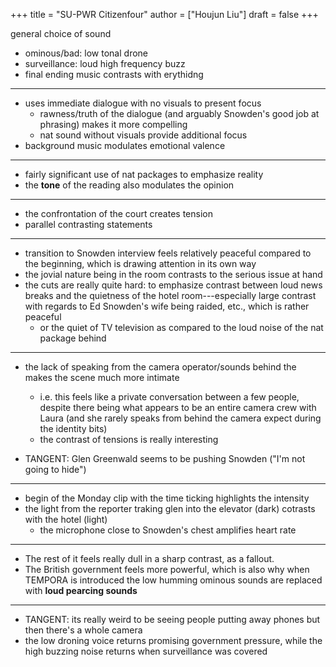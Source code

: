 +++
title = "SU-PWR Citizenfour"
author = ["Houjun Liu"]
draft = false
+++

general choice of sound

-   ominous/bad: low tonal drone
-   surveillance: loud high frequency buzz
-   final ending music contrasts with erythidng

---

-   uses immediate dialogue with no visuals to present focus
    -   rawness/truth of the dialogue (and arguably Snowden's good job at phrasing) makes it more compelling
    -   nat sound without visuals provide additional focus
-   background music modulates emotional valence

---

-   fairly significant use of nat packages to emphasize reality
-   the **tone** of the reading also modulates the opinion

---

-   the confrontation of the court creates tension
-   parallel contrasting statements

---

-   transition to Snowden interview feels relatively peaceful compared to the beginning, which is drawing attention in its own way
-   the jovial nature being in the room contrasts to the serious issue at hand
-   the cuts are really quite hard: to emphasize contrast between loud news breaks and the quietness of the hotel room---especially large contrast with regards to Ed Snowden's wife being raided, etc., which is rather peaceful
    -   or the quiet of TV television as compared to the loud noise of the nat package behind

---

-   the lack of speaking from the camera operator/sounds behind the makes the scene much more intimate
    -   i.e. this feels like a private conversation between a few people, despite there being what appears to be an entire camera crew with Laura (and she rarely speaks from behind the camera expect during the identity bits)
    -   the contrast of tensions is really interesting

-   TANGENT: Glen Greenwald seems to be pushing Snowden ("I'm not going to hide")

---

-   begin of the Monday clip with the time ticking highlights the intensity
-   the light from the reporter traking glen into the elevator (dark) cotrasts with the hotel (light)
    -   the microphone close to Snowden's chest amplifies heart rate

---

-   The rest of it feels really dull in a sharp contrast, as a fallout.
-   The British government feels more powerful, which is also why when TEMPORA is introduced the low humming ominous sounds are replaced with **loud pearcing sounds**

---

-   TANGENT: its really weird to be seeing people putting away phones but then there's a whole camera
-   the low droning voice returns promising government pressure, while the high buzzing noise returns when surveillance was covered
